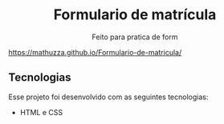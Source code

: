 <h1 align="center">Formulario de matrícula</h1>

<p align="center">Feito para pratica de form</p>

https://mathuzza.github.io/Formulario-de-matricula/

## Tecnologias

Esse projeto foi desenvolvido com as seguintes tecnologias:

- HTML e CSS 
